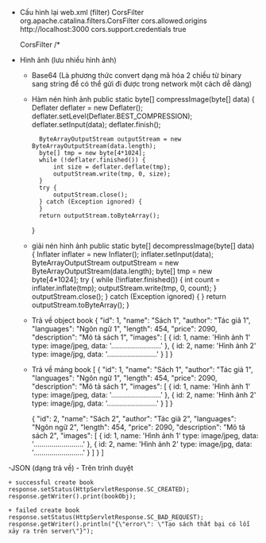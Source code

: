 - Cấu hình lại web.xml (filter)
	<filter>
		<filter-name>CorsFilter</filter-name>
		<filter-class>org.apache.catalina.filters.CorsFilter</filter-class>
		<init-param>
			<param-name>cors.allowed.origins</param-name>
			<param-value>http://localhost:3000</param-value>
		</init-param>
		<init-param>
			<param-name>cors.support.credentials</param-name>
			<param-value>true</param-value>
		</init-param>
	</filter>

	<filter-mapping>
		<filter-name>CorsFilter</filter-name>
		<url-pattern>/*</url-pattern>
	</filter-mapping>


- Hình ảnh (lưu nhiều hình ảnh)
    + Base64 (Là phương thức convert dạng mã hóa 2 chiều từ binary sang string để có thể gửi đi được trong network một cách dễ dàng)


	+ Hàm nén hình ảnh
            public static byte[] compressImage(byte[] data) {
            Deflater deflater = new Deflater();
            deflater.setLevel(Deflater.BEST_COMPRESSION);
            deflater.setInput(data);
            deflater.finish();

            ByteArrayOutputStream outputStream = new ByteArrayOutputStream(data.length);
            byte[] tmp = new byte[4*1024];
            while (!deflater.finished()) {
                int size = deflater.deflate(tmp);
                outputStream.write(tmp, 0, size);
            }
            try {
                outputStream.close();
            } catch (Exception ignored) {
            }
            return outputStream.toByteArray();
        }

	+ giải nén hình ảnh
		public static byte[] decompressImage(byte[] data) {
        Inflater inflater = new Inflater();
        inflater.setInput(data);
        ByteArrayOutputStream outputStream = new ByteArrayOutputStream(data.length);
        byte[] tmp = new byte[4*1024];
        try {
            while (!inflater.finished()) {
                int count = inflater.inflate(tmp);
                outputStream.write(tmp, 0, count);
            }
            outputStream.close();
        } catch (Exception ignored) {
        }
        return outputStream.toByteArray();
    }

    - Trả về object book
        {
            "id": 1,
            "name": "Sách 1",
            "author": "Tác giả 1",
            "languages": "Ngôn ngữ 1",
            "length": 454,
            "price": 2090,
            "description": "Mô tả sách 1",
            "images": 
                [
                    {
                        id: 1,
                        name: 'Hình ảnh 1'
                        type: image/jpeg,
                        data: '.........................'
                    },
                    {
                        id: 2,
                        name: 'Hình ảnh 2'
                        type: image/jpg,
                        data: '.........................'
                    }
                ]
        }
    
    - Trả về mảng book 
    [
        {
            "id": 1,
            "name": "Sách 1",
            "author": "Tác giả 1",
            "languages": "Ngôn ngữ 1",
            "length": 454,
            "price": 2090,
            "description": "Mô tả sách 1",
            "images": 
                [
                    {
                        id: 1,
                        name: 'Hình ảnh 1'
                        type: image/jpeg,
                        data: '.........................'
                    },
                    {
                        id: 2,
                        name: 'Hình ảnh 2'
                        type: image/jpg,
                        data: '.........................'
                    }
                ]
        }

        {
            "id": 2,
            "name": "Sách 2",
            "author": "Tác giả 2",
            "languages": "Ngôn ngữ 2",
            "length": 454,
            "price": 2090,
            "description": "Mô tả sách 2",
            "images": 
                [
                    {
                        id: 1,
                        name: 'Hình ảnh 1'
                        type: image/jpeg,
                        data: '.........................'
                    },
                    {
                        id: 2,
                        name: 'Hình ảnh 2'
                        type: image/jpg,
                        data: '.........................'
                    }
                ]
        }
    ]

	
-JSON (dạng trả về)
    - Trên trình duyệt

    + successful create book
	response.setStatus(HttpServletResponse.SC_CREATED);
	response.getWriter().print(bookObj);

    + failed create book
    response.setStatus(HttpServletResponse.SC_BAD_REQUEST);
	response.getWriter().println("{\"error\": \"Tạo sách thất bại có lỗi xảy ra trên server\"}");
